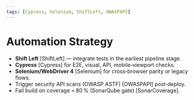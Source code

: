 ```yaml
---
tags: [Cypress, Selenium, ShiftLeft, OWASPAPI]
---
```

# Automation Strategy

* **Shift Left** [ShiftLeft] — integrate tests in the earliest pipeline stage.
* **Cypress** [Cypress] for E2E, visual, API, mobile‑viewport checks.
* **Selenium/WebDriver 4** [Selenium] for cross‑browser parity or legacy flows.
* Trigger security API scans (OWASP ASTF) [OWASPAPI] post‑deploy.
* Fail build on coverage < 80 % (SonarQube gate) [SonarCoverage].
